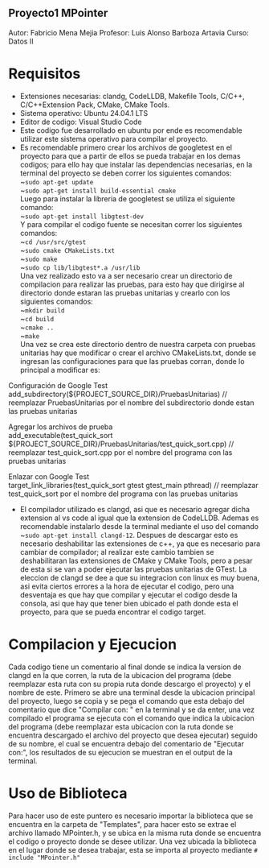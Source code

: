 ## Proyecto1 MPointer

Autor: Fabricio Mena Mejia
Profesor: Luis Alonso Barboza Artavia
Curso: Datos II



# Requisitos
* Extensiones necesarias: clandg, CodeLLDB, Makefile Tools, C/C++, C/C++Extension Pack, CMake, CMake Tools.
* Sistema operativo: Ubuntu 24.04.1 LTS
* Editor de codigo: Visual Studio Code
* Este codigo fue desarrollado en ubuntu por ende es recomendable utilizar este sistema operativo para compilar el proyecto.
* Es recomendable primero crear los archivos de googletest en el proyecto para que a partir de ellos se pueda trabajar en los demas codigos; para ello hay que instalar
las dependencias necesarias, en la terminal del proyecto se deben correr los siguientes comandos:  
~`sudo apt-get update`  
~`sudo apt-get install build-essential cmake`  
Luego para instalar la libreria de googletest se utiliza el siguiente comando:  
~`sudo apt-get install libgtest-dev`  
Y para compilar el codigo fuente se necesitan correr los siguientes comandos:  
~`cd /usr/src/gtest`  
~`sudo cmake CMakeLists.txt`  
~`sudo make`  
~`sudo cp lib/libgtest*.a /usr/lib`  
Una vez realizado esto va a ser necesario crear un directorio de compilacion para realizar las pruebas, para esto hay que dirigirse al directorio donde estaran las pruebas unitarias y crearlo con los siguientes comandos:  
~`mkdir build`  
~`cd build`  
~`cmake ..`  
~`make`  
Una vez se crea este directorio dentro de nuestra carpeta con pruebas unitarias hay que modificar o crear el archivo CMakeLists.txt, donde se ingresan las configuraciones para que las pruebas corran, donde lo principal a modificar es:

Configuración de Google Test  
add_subdirectory(${PROJECT_SOURCE_DIR}/PruebasUnitarias) // reemplazar PruebasUnitarias por el nombre del subdirectorio donde estan las pruebas unitarias  

Agregar los archivos de prueba  
add_executable(test_quick_sort ${PROJECT_SOURCE_DIR}/PruebasUnitarias/test_quick_sort.cpp) // reemplazar test_quick_sort.cpp por el nombre del programa con las pruebas unitarias  

Enlazar con Google Test  
target_link_libraries(test_quick_sort gtest gtest_main pthread) // reemplazar test_quick_sort por el nombre del programa con las pruebas unitarias  

* El compilador utilizado es clangd, asi que es necesario agregar dicha extension al vs code al igual que la extension de CodeLLDB.
Ademas es recomendable instalarlo desde la terminal mediante el uso del comando ~`sudo apt-get install clangd-12`.
Despues de descargar esto es necesario deshabilitar las extensiones de c++, ya que es necesario para cambiar de compilador; al realizar este cambio
tambien se deshabilitaran las extensiones de CMake y CMake Tools, pero a pesar de esta si se van a poder ejecutar las pruebas unitarias de GTest.
La eleccion de clangd se dee a que su integracion con linux es muy buena, asi evita ciertos errores a la hora de ejecutar el codigo, pero una desventaja 
es que  hay que compilar y ejecutar el codigo desde la consola, asi que hay que tener bien ubicado el path donde esta el proyecto, para que se pueda 
encontrar el codigo target.

# Compilacion y Ejecucion
Cada codigo tiene un comentario al final donde se indica la version de clangd en la que corren, la ruta de la ubicacion del programa (debe reemplazar esta ruta con su propia ruta donde descargo el proyecto) y el nombre de este.
Primero se abre una terminal desde la ubicacion principal del proyecto, luego se copia y se pega el comando que esta debajo del comentario que dice 
"Compilar con: " en la terminal y se da enter, una vez compilado el programa se ejecuta con el comando que indica la ubicacion del programa (debe reemplazar esta ubicacion con la ruta donde se encuentra descargado el archivo del proyecto que desea ejecutar) seguido de su nombre, el cual se encuentra debajo del comentario de "Ejecutar con:", los resultados de su ejecucion se muestran en el output de la terminal.

# Uso de Biblioteca
Para hacer uso de este puntero es necesario importar la biblioteca que se encuentra en la carpeta de "Templates", para hacer esto se extrae el archivo llamado MPointer.h, y se ubica en la misma ruta donde se encuentra el codigo o proyecto donde se desee utilizar.
Una vez ubicada la biblioteca en el lugar donde se desea trabajar, esta se importa al proyecto mediante `# include "MPointer.h"`
